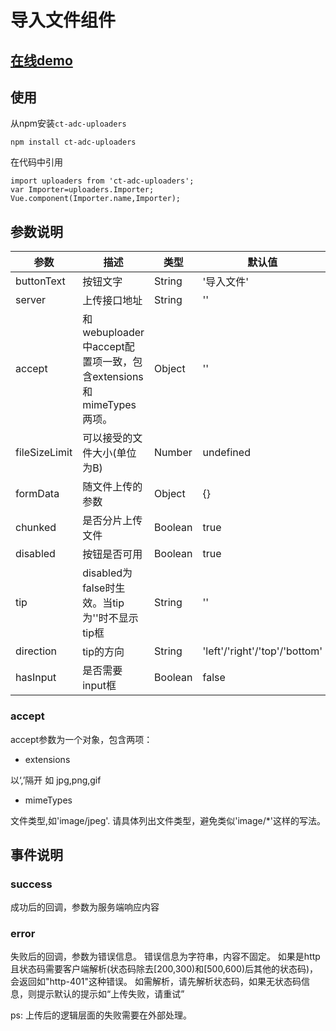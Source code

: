 # 导入文件组件

## [在线demo](https://codepen.io/rubyisapm/pen/WjYVPp?_blank)

## 使用

从npm安装`ct-adc-uploaders`
```
npm install ct-adc-uploaders
```
在代码中引用
```
import uploaders from 'ct-adc-uploaders';
var Importer=uploaders.Importer;
Vue.component(Importer.name,Importer);
```
## 参数说明

参数|描述|类型|默认值
--- | --- | --- | --- |
buttonText | 按钮文字 | String | '导入文件'
server | 上传接口地址 | String | ''
accept | 和webuploader中accept配置项一致，包含extensions和mimeTypes两项。 | Object | ''
fileSizeLimit | 可以接受的文件大小(单位为B) | Number | undefined
formData | 随文件上传的参数 | Object | {}
chunked | 是否分片上传文件 | Boolean | true
disabled | 按钮是否可用 | Boolean | true
tip | disabled为false时生效。当tip为''时不显示tip框 | String | ''
direction | tip的方向 | String | 'left'/'right'/'top'/'bottom'
hasInput | 是否需要input框 | Boolean | false

### accept

accept参数为一个对象，包含两项：
* extensions

以‘,’隔开 如 jpg,png,gif

* mimeTypes

文件类型,如'image/jpeg'. 请具体列出文件类型，避免类似'image/*'这样的写法。

## 事件说明

### success

成功后的回调，参数为服务端响应内容

### error

失败后的回调，参数为错误信息。
错误信息为字符串，内容不固定。
如果是http且状态码需要客户端解析(状态码除去[200,300)和[500,600)后其他的状态码)，会返回如"http-401"这种错误。
如需解析，请先解析状态码，如果无状态码信息，则提示默认的提示如“上传失败，请重试”

ps: 上传后的逻辑层面的失败需要在外部处理。

